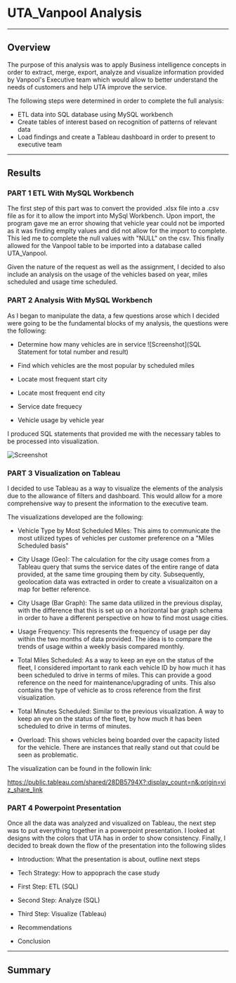 # UTA_Vanpool Analysis
----
## Overview

The purpose of this analysis was to apply Business intelligence concepts in order to extract, merge, export, analyze and visualize information provided by Vanpool's Executive team which would allow to better understand the needs of  customers and help UTA improve the service.

The following steps were determined in order to complete the full analysis:

- ETL data into SQL database using MySQL workbench
- Create tables of interest based on recognition of patterns of relevant data
- Load findings and create a Tableau dashboard in order to present to executive team

----
## Results
### PART 1 ETL With MySQL Workbench

The first step of this part was to convert the provided .xlsx file into a .csv file as for it to allow the import into MySql Workbench. Upon import, the program gave me an error showing that vehicle year could not be imported as it was finding emplty values and did not allow for the import to complete. This led me to complete the null values with "NULL" on the csv.
This finally allowed for the Vanpool table to be imported into a database called UTA_Vanpool.

Given the nature of the request as well as the assignment, I decided to also include an analysis on the usage of the vehicles based on year, miles scheduled and usage time scheduled.


### PART 2 Analysis With MySQL Workbench

As I began to manipulate the data, a few questions arose which I decided were going to be the fundamental blocks of my analysis, the questions were the following:

- Determine how many vehicles are in service ![Screenshot](SQL Statement for total number and result)

- Find which vehicles are the most popular by scheduled miles
- Locate most frequent start city
- Locate most frequent end city
- Service date frequecy
- Vehicle usage by vehicle year

I produced SQL statements that provided me with the necessary tables to be processed into visualization.

![Screenshot]()

### PART 3 Visualization on Tableau

I decided to use Tableau as a way to visualize the elements of the analysis due to the allowance of filters and dashboard. This would allow for a more comprehensive way to present the information to the executive team.

The visualizations developed are the following:

- Vehicle Type by Most Scheduled Miles: This aims to communicate the most utilized types of vehicles per customer preference on a "Miles Scheduled basis"

- City Usage (Geo): The calculation for the city usage comes from a Tableau query that sums the service dates of the entire range of data provided, at the same time grouping them by city. Subsequently, geolocation data was extracted in order to create a visualizaiton on a map for better reference.


- City Usage (Bar Graph): The same data utilized in the previous display, with the difference that this is set up on a horizontal bar graph schema in order to have a different perspective on how to find most usage cities.

- Usage Frequency: This represents the frequency of usage per day within the two months of data provided. The idea is to compare the trends of usage within a weekly basis compared monthly.

- Total Miles Scheduled: As a way to keep an eye on the status of the fleet, I considered important to rank each vehicle ID by how much it has been scheduled to drive in terms of miles. This can provide a good reference on the need for maintenance/upgrading of units. This also contains the type of vehicle as to cross reference from the first visualization.

- Total Minutes Scheduled: Similar to the previous visualization. A way to keep an eye on the status of the fleet, by how much it has been scheduled to drive in terms of minutes.

- Overload: This shows vehicles being boarded over the capacity listed for the vehicle. There are instances that really stand out that could be seen as problematic.

The visualization can be found in the followin link:

https://public.tableau.com/shared/28DB5794X?:display_count=n&:origin=viz_share_link

### PART 4 Powerpoint Presentation

Once all the data was analyzed and visualized on Tableau, the next step was to put everything together in a powerpoint presentation. I looked at designs with the colors that UTA has in order to show consistency. Finally, I decided to break down the flow of the presentation into the following slides

- Introduction: What the presentation is about, outline next steps

- Tech Strategy: How to appoprach the case study
- First Step: ETL (SQL)
- Second Step: Analyze (SQL)
- Third Step: Visualize (Tableau)
- Recommendations
- Conclusion


----
## Summary 

